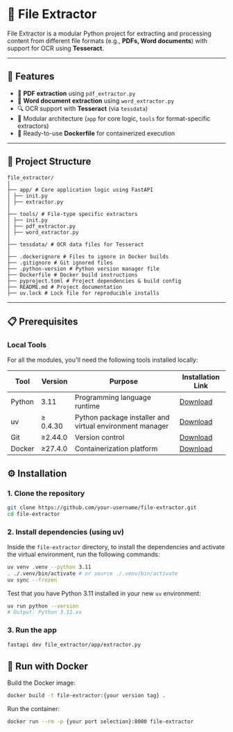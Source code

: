 # 📂 File Extractor

File Extractor is a modular Python project for extracting and processing content from different file formats (e.g., **PDFs, Word documents**) with support for OCR using **Tesseract**.

---

## 🚀 Features

- 📑 **PDF extraction** using `pdf_extractor.py`
- 📝 **Word document extraction** using `word_extractor.py`
- 🔍 OCR support with **Tesseract** (via `tessdata`)
- 🧩 Modular architecture (`app` for core logic, `tools` for format-specific extractors)
- 🐳 Ready-to-use **Dockerfile** for containerized execution

---

## 📂 Project Structure
```
file_extractor/
│
├── app/ # Core application logic using FastAPI
│ ├── init.py
│ ├── extractor.py
│
├── tools/ # File-type specific extractors
│ ├── init.py
│ ├── pdf_extractor.py
│ ├── word_extractor.py
│
├── tessdata/ # OCR data files for Tesseract
│
├── .dockerignore # Files to ignore in Docker builds
├── .gitignore # Git ignored files
├── .python-version # Python version manager file
├── Dockerfile # Docker build instructions
├── pyproject.toml # Project dependencies & build config
├── README.md # Project documentation
├── uv.lock # Lock file for reproducible installs
```
---

## 📋 Prerequisites

### Local Tools

For all the modules, you'll need the following tools installed locally:

| Tool | Version | Purpose | Installation Link |
|------|---------|---------|------------------|
| Python | 3.11 | Programming language runtime | [Download](https://www.python.org/downloads/) |
| uv | ≥ 0.4.30 | Python package installer and virtual environment manager | [Download](https://github.com/astral-sh/uv) |
| Git | ≥2.44.0 | Version control | [Download](https://git-scm.com/downloads) |
| Docker | ≥27.4.0 | Containerization platform | [Download](https://www.docker.com/get-started/) |

## ⚙️ Installation

### 1. Clone the repository
```bash
git clone https://github.com/your-username/file-extractor.git
cd file-extractor
```

### 2. Install dependencies (using uv)

Inside the `file-extractor` directory, to install the dependencies and activate the virtual environment, run the following commands:

```bash
uv venv .venv --python 3.11
. ./.venv/bin/activate # or source ./.venv/bin/activate
uv sync --frozen
```

Test that you have Python 3.11 installed in your new `uv` environment:
```bash
uv run python --version
# Output: Python 3.11.xx
```

### 3. Run the app
```bash
fastapi dev file_extractor/app/extractor.py
```

## 🐳 Run with Docker

Build the Docker image:
```bash
docker build -t file-extractor:{your version tag} .
```

Run the container:
```bash
docker run --rm -p {your port selection}:8000 file-extractor
```
